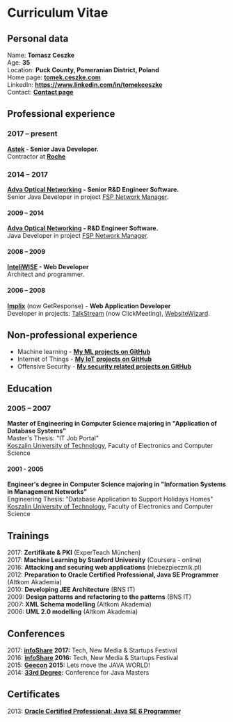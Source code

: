 # Curriculum Vitae

## Personal data
Name: **Tomasz Ceszke**  
Age: **35**  
Location: **Puck County, Pomeranian District, Poland**  
Home page: **[tomek.ceszke.com](http://tomek.ceszke.com/)**  
LinkedIn: **https://www.linkedin.com/in/tomekceszke**  
Contact: **[Contact page](http://tomek.ceszke.com/contact.html)**                  

## Professional experience
### 2017 – present
**[Astek](http://en.astek.pl/) - Senior Java Developer.**  
Contractor at **[Roche](http://it.roche.pl/en/)**
### 2014 – 2017
**[Adva Optical Networking](http://www.advaoptical.com/) - Senior R&D Engineer Software.**  
Senior Java Developer in project [FSP Network Manager](http://www.advaoptical.com/en/products/automated-network-management/fsp-network-manager.aspx).
#### 2009 – 2014
**[Adva Optical Networking](http://www.advaoptical.com/)  - R&D Engineer Software.**  
Java Developer in project [FSP Network Manager](http://www.advaoptical.com/en/products/automated-network-management/fsp-network-manager.aspx).
#### 2008 – 2009
**[InteliWISE](http://www.inteliwise.com/) - Web Developer**  
Architect and programmer.
#### 2006 – 2008
**[Implix](http://www.getresponse.com)** (now GetResponse) - **Web Application Developer**  
Developer in projects: [TalkStream](http://talkstream.com/) (now ClickMeeting), [WebsiteWizard](http://websitewizard.com/).

## Non-professional experience
* Machine learning - **[My ML projects on GitHub](https://github.com/tomekceszke?utf8=%E2%9C%93&tab=repositories&q=machine-learning)**
* Internet of Things - **[My IoT projects on GitHub](https://github.com/tomekceszke?utf8=%E2%9C%93&tab=repositories&q=iot)**
* Offensive Security - **[My security related projects on GitHub](https://github.com/tomekceszke?utf8=%E2%9C%93&tab=repositories&q=offensive-security)**

## Education
### 2005 – 2007
**Master of Engineering in Computer Science majoring in "Application of Database Systems"**  
Master's Thesis: "IT Job Portal"  
[Koszalin University of Technology](http://www.tu.koszalin.pl/eng), Faculty of Electronics and Computer Science  
#### 2001 - 2005
**Engineer's degree in Computer Science majoring in "Information Systems in Management Networks"**  
Engineering Thesis: "Database Application to Support Holidays Homes"  
[Koszalin University of Technology](http://www.tu.koszalin.pl/eng), Faculty of Electronics and Computer Science

## Trainings
2017: **Zertifikate & PKI** (ExperTeach München)  
2017: **Machine Learning by Stanford University** (Coursera - online)  
2016: **Attacking and securing web applications** (niebezpiecznik.pl)  
2012: **Preparation to Oracle Certified Professional, Java SE Programmer** (Altkom Akademia)  
2010: **Developing JEE Architecture** (BNS IT)  
2009: **Design patterns and refactoring to the patterns** (BNS IT)  
2007: **XML Schema modelling** (Altkom Akademia)  
2006: **UML 2.0 modelling** (Altkom Akademia)  

## Conferences
2017: **[infoShare](https://infoshare.pl/) 2017:** Tech, New Media & Startups Festival  
2016: **[infoShare](https://infoshare.pl/) 2016:** Tech, New Media & Startups Festival  
2015: **[Geecon](http://geecon.org/) 2015:** Lets move the JAVA WORLD!  
2014: **[33rd Degree](http://2014.33degree.org/):** Conference for Java Masters 

## Certificates
2013: **[Oracle Certified Professional: Java SE 6 Programmer](http://education.oracle.com/pls/web_prod-plq-dad/db_pages.getpage?page_id=5001&get_params=p_exam_id:1Z0-851&p_org_id=&lang=g)**
